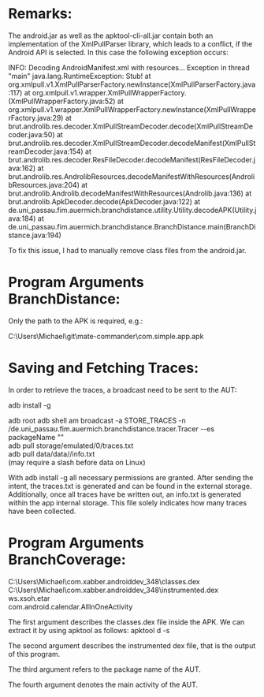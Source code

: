 
# Remarks:

The android.jar as well as the apktool-cli-all.jar contain both an implementation of the XmlPullParser library, which
leads to a conflict, if the Android API is selected. In this case the following exception occurs:

INFO: Decoding AndroidManifest.xml with resources...
Exception in thread "main" java.lang.RuntimeException: Stub!
	at org.xmlpull.v1.XmlPullParserFactory.newInstance(XmlPullParserFactory.java:117)
	at org.xmlpull.v1.wrapper.XmlPullWrapperFactory.<init>(XmlPullWrapperFactory.java:52)
	at org.xmlpull.v1.wrapper.XmlPullWrapperFactory.newInstance(XmlPullWrapperFactory.java:29)
	at brut.androlib.res.decoder.XmlPullStreamDecoder.decode(XmlPullStreamDecoder.java:50)
	at brut.androlib.res.decoder.XmlPullStreamDecoder.decodeManifest(XmlPullStreamDecoder.java:154)
	at brut.androlib.res.decoder.ResFileDecoder.decodeManifest(ResFileDecoder.java:162)
	at brut.androlib.res.AndrolibResources.decodeManifestWithResources(AndrolibResources.java:204)
	at brut.androlib.Androlib.decodeManifestWithResources(Androlib.java:136)
	at brut.androlib.ApkDecoder.decode(ApkDecoder.java:122)
	at de.uni_passau.fim.auermich.branchdistance.utility.Utility.decodeAPK(Utility.java:184)
	at de.uni_passau.fim.auermich.branchdistance.BranchDistance.main(BranchDistance.java:194)
	
To fix this issue, I had to manually remove class files from the android.jar.

# Program Arguments BranchDistance:

Only the path to the APK is required, e.g.:

C:\Users\Michael\git\mate-commander\com.simple.app.apk

# Saving and Fetching Traces:

In order to retrieve the traces, a broadcast need to be sent to the AUT:

adb install -g <apk> <br />

adb root
adb shell am broadcast -a STORE_TRACES -n <package-name>/de.uni_passau.fim.auermich.branchdistance.tracer.Tracer --es packageName "<package-name>" <br />
adb pull storage/emulated/0/traces.txt <br />
adb pull data/data/<package-name>/info.txt <br /> (may require a slash before data on Linux)

With adb install -g all necessary permissions are granted. After sending the intent, the traces.txt
is generated and can be found in the external storage. Additionally, once all traces have be written out,
an info.txt is generated within the app internal storage. This file solely indicates how many
traces have been collected.

# Program Arguments BranchCoverage:

C:\Users\Michael\com.xabber.androiddev_348\classes.dex <br />
C:\Users\Michael\com.xabber.androiddev_348\instrumented.dex <br />
ws.xsoh.etar <br />
com.android.calendar.AllInOneActivity <br />

The first argument describes the classes.dex file inside the APK. We can extract
it by using apktool as follows: apktool d -s <apk-file>

The second argument describes the instrumented dex file, that is the output
of this program.

The third argument refers to the package name of the AUT.

The fourth argument denotes the main activity of the AUT.
